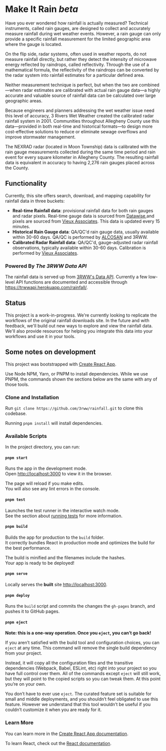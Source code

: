 # Make It Rain *beta*

Have you ever wondered how rainfall is actually measured? Technical instruments, called rain gauges, are designed to collect and accurately measure rainfall during wet weather events. However, a rain gauge can only provide a specific rainfall measurement for the limited geographic area where the gauge is located.

On the flip side, radar systems, often used in weather reports, do not measure rainfall directly, but rather they detect the intensity of microwave energy reflected by raindrops, called reflectivity. Through the use of a mathematical formula, the reflectivity of the raindrops can be converted by the radar system into rainfall estimates for a particular defined area.

Neither measurement technique is perfect, but when the two are combined—when radar estimates are calibrated with actual rain gauge data—a highly accurate and valuable source of rainfall data can be calculated over large geographic areas.

Because engineers and planners addressing the wet weather issue need this level of accuracy, 3 Rivers Wet Weather created the calibrated radar rainfall system in 2001. Communities throughout Allegheny County use this data—provided in both real-time and historical formats—to design more cost-effective solutions to reduce or eliminate sewage overflows and improve stormwater management.

The NEXRAD radar (located in Moon Township) data is calibrated with the rain gauge measurements collected during the same time period and rain event for every square kilometer in Allegheny County. The resulting rainfall data is equivalent in accuracy to having 2,276 rain gauges placed across the County.

## Functionality

Currently, this site offers search, download, and mapping capability for rainfall data in three buckets:

* **Real-time Rainfall data**: provisional rainfall data for both rain gauges and radar pixels. Real-time gauge data is sourced from [Datawise](https://datawise.software/),and pixels are sourced from [Vieux Associates](https://www.vieuxinc.com/). This data is updated every 15 minutes.
* **Historical Rain Gauge data**: QA/QC'd rain gauge data, usually available within 30-60 days. QA/QC is performed by [ALCOSAN](https://www.alcosan.org/) and 3RWW.
* **Calibrated Radar Rainfall data**: QA/QC'd, gauge-adjusted radar rainfall observations, typically available within 30-60 days. Calibration is performed by [Vieux Associates](https://www.vieuxinc.com/).

### Powered By *The 3RWW Data API*

The rainfall data is served up from [3RWW's Data API](https://github.com/3rww/data-api). Currently a few low-level API functions are documented and accessible through https://trwwapi.herokuapp.com/rainfall/.


## Status

This project is a work-in-progress. We're currently looking to replicate the workflows of the original rainfall downloads site. In the future and with feedback, we'll build out new ways to explore and view the rainfall data. We'll also provide resources for helping you integrate this data into your workflows and use it in your tools.

## Some notes on development

This project was bootstrapped with [Create React App](https://github.com/facebook/create-react-app).

Use Node NPM, Yarn, or PNPM to install dependencies. While we use PNPM, the commands shown the sections below are the same with any of those tools.

### Clone and Installation

Run `git clone https://github.com/3rww/rainfall.git` to clone this codebase.

Running `pnpm install` will install dependencies.

### Available Scripts

In the project directory, you can run:

#### `pnpm start`

Runs the app in the development mode.<br />
Open [http://localhost:3000](http://localhost:3000) to view it in the browser.

The page will reload if you make edits.<br />
You will also see any lint errors in the console.

#### `pnpm test`

Launches the test runner in the interactive watch mode.<br />
See the section about [running tests](https://facebook.github.io/create-react-app/docs/running-tests) for more information.

#### `pnpm build`

Builds the app for production to the `build` folder.<br />
It correctly bundles React in production mode and optimizes the build for the best performance.

The build is minified and the filenames include the hashes.<br /> Your app is ready to be deployed!

#### `pnpm serve`

Locally serves the **built** site  [http://localhost:3000](http://localhost:3000). 

#### `pnpm deploy`

Runs the `build` script and commits the changes the `gh-pages` branch, and pushes it to GitHub pages.

#### `pnpm eject`

**Note: this is a one-way operation. Once you `eject`, you can’t go back!**

If you aren’t satisfied with the build tool and configuration choices, you can `eject` at any time. This command will remove the single build dependency from your project.

Instead, it will copy all the configuration files and the transitive dependencies (Webpack, Babel, ESLint, etc) right into your project so you have full control over them. All of the commands except `eject` will still work, but they will point to the copied scripts so you can tweak them. At this point you’re on your own.

You don’t have to ever use `eject`. The curated feature set is suitable for small and middle deployments, and you shouldn’t feel obligated to use this feature. However we understand that this tool wouldn’t be useful if you couldn’t customize it when you are ready for it.

### Learn More

You can learn more in the [Create React App documentation](https://facebook.github.io/create-react-app/docs/getting-started).

To learn React, check out the [React documentation](https://reactjs.org/).

